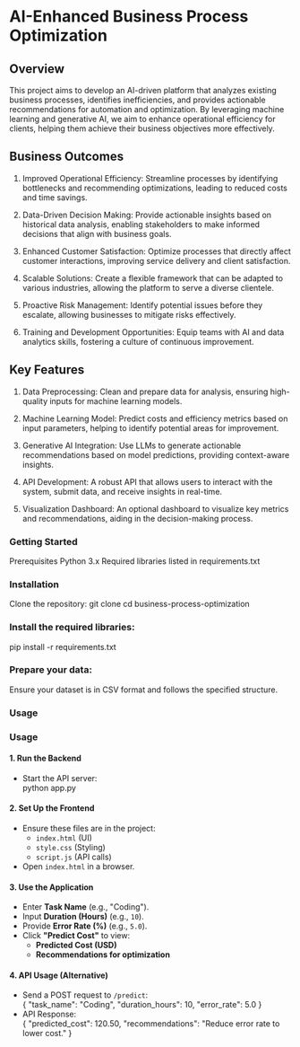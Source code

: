 # AI-Enhanced Business Process Optimization

## Overview
This project aims to develop an AI-driven platform that analyzes existing business processes, identifies inefficiencies, and provides actionable recommendations for automation and optimization. By leveraging machine learning and generative AI, we aim to enhance operational efficiency for clients, helping them achieve their business objectives more effectively.


## Business Outcomes

1. Improved Operational Efficiency: Streamline processes by identifying bottlenecks and recommending optimizations, leading to reduced costs and time savings.

2. Data-Driven Decision Making: Provide actionable insights based on historical data analysis, enabling stakeholders to make informed decisions that align with business goals.

3. Enhanced Customer Satisfaction: Optimize processes that directly affect customer interactions, improving service delivery and client satisfaction.

4. Scalable Solutions: Create a flexible framework that can be adapted to various industries, allowing the platform to serve a diverse clientele.

5. Proactive Risk Management: Identify potential issues before they escalate, allowing businesses to mitigate risks effectively.

6. Training and Development Opportunities: Equip teams with AI and data analytics skills, fostering a culture of continuous improvement.

## Key Features

1. Data Preprocessing: Clean and prepare data for analysis, ensuring high-quality inputs for machine learning models.

2. Machine Learning Model: Predict costs and efficiency metrics based on input parameters, helping to identify potential areas for improvement.

3. Generative AI Integration: Use LLMs to generate actionable recommendations based on model predictions, providing context-aware insights.

4. API Development: A robust API that allows users to interact with the system, submit data, and receive insights in real-time.

5. Visualization Dashboard: An optional dashboard to visualize key metrics and recommendations, aiding in the decision-making process.

### Getting Started
Prerequisites
Python 3.x
Required libraries listed in requirements.txt

### Installation

Clone the repository:
git clone <repository-url>
cd business-process-optimization

### Install the required libraries:

pip install -r requirements.txt

### Prepare your data:
Ensure your dataset is in CSV format and follows the specified structure.

### Usage
### **Usage**  

#### **1. Run the Backend**  
- Start the API server:  
  python app.py

#### **2. Set Up the Frontend**  
- Ensure these files are in the project:  
  - `index.html` (UI)  
  - `style.css` (Styling)  
  - `script.js` (API calls)  
- Open `index.html` in a browser.  

#### **3. Use the Application**  
- Enter **Task Name** (e.g., "Coding").  
- Input **Duration (Hours)** (e.g., `10`).  
- Provide **Error Rate (%)** (e.g., `5.0`).  
- Click **"Predict Cost"** to view:  
  - **Predicted Cost (USD)**  
  - **Recommendations for optimization**  

#### **4. API Usage (Alternative)**  
- Send a POST request to `/predict`:  
  {
    "task_name": "Coding",
    "duration_hours": 10,
    "error_rate": 5.0
  }
- API Response:  
  {
    "predicted_cost": 120.50,
    "recommendations": "Reduce error rate to lower cost."
  }
  ```  
